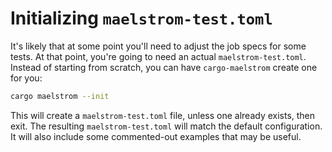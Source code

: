 # Initializing `maelstrom-test.toml`

It's likely that at some point you'll need to adjust the job specs for some
tests. At that point, you're going to need an actual `maelstrom-test.toml`.
Instead of starting from scratch, you can have `cargo-maelstrom` create one for
you:

```bash
cargo maelstrom --init
```

This will create a `maelstrom-test.toml` file, unless one already exists, then
exit. The resulting `maelstrom-test.toml` will match the default configuration.
It will also include some commented-out examples that may be useful.
